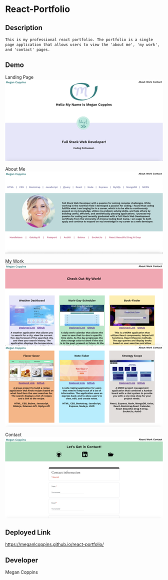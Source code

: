 # React-Portfolio

## Description

    This is my professional react portfolio. The portfolio is a single page application that allows users to view the 'about me', 'my work', and 'contact' pages. 

## Demo

Landing Page
<img src="./src/images/splash.png" alt="splash page"/>

About Me
<img src="./src/images/about.png" alt="about me"/>

My Work
<img src="./src/images/work1.png" alt="work page 1"/>
<img src="./src/images/work2.png" alt="work page 2"/>

Contact 
<img src="./src/images/contact.png" alt="contact page"/>

## Deployed Link

https://meganlcoppins.github.io/react-portfolio/

## Developer

Megan Coppins